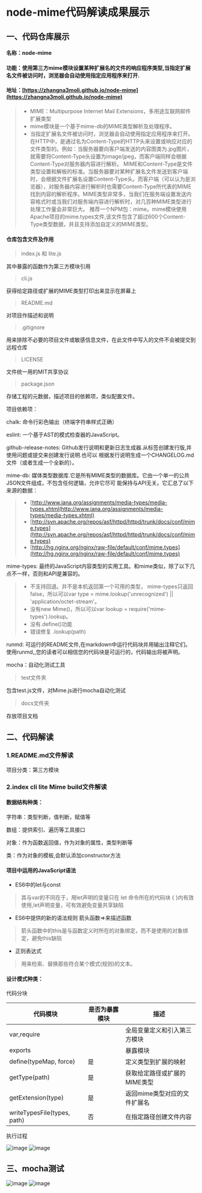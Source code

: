 
# node-mime代码解读成果展示
## 一、代码仓库展示

#### 名称：node-mime

#### 功能：使用第三方mime模块设置某种扩展名的文件的响应程序类型,当指定扩展名文件被访问时，浏览器会自动使用指定应用程序来打开.

#### 地址：[https://zhangna3moli.github.io/node-mime](https://zhangna3moli.github.io/node-mime)

>- MIME：Multipurpose Internet Mail Extensions，多用途互联网邮件扩展类型
>- mime模块是一个基于mime-db的MIME类型解析及处理程序。
>- 当指定扩展名文件被访问时，浏览器会自动使用指定应用程序来打开。在HTTP中，是通过名为Content-Type的HTTP头来设置或响应对应的文件类型的。例如：当服务器要向客户端发送的内容图类为.jpg图片，就需要将Content-Type头设置为image/jpeg，而客户端同样会根据Content-Type对服务器内容进行解析。
MIME和Content-Type是文件类型设置和解板的标准。当服务器要对某种扩展名文件发送到客户端时，会根据文件扩展名设置Content-Type头。而客户端（可以认为是浏览器），对服务器内容进行解析时也需要Content-Type所代表的MIME找到内容的解析程序。MIME类型非常多，当我们在服务端设置发送内容格式时或当我们对服务端内容进行解析时，对几百种MIME类型进行处理工作量会非常巨大。
推荐一个NPM包：mime。mime模块使用Apache项目的mime.types文件,该文件包含了超过600个Content-Type类型数据，并且支持添加自定义的MIME类型。

#### 仓库包含文件及作用

> index.js 和 lite.js

其中暴露的函数作为第三方模块引用

> cli.js

获得给定路径或扩展的MIME类型打印出来显示在屏幕上

> README.md 

对项目作描述和说明

> .gitignore

用来排除不必要的项目文件或敏感信息文件，在此文件中写入的文件不会被提交到远程仓库

> LICENSE

文件统一用的MIT共享协议

> package.json

存储工程的元数据，描述项目的依赖项，类似配置文件。

项目依赖项：

chalk: 命令行彩色输出（终端字符串样式正确）

eslint: 一个基于AST的模式检查器的JavaScript。

github-release-notes: Github发行说明和更新日志生成器.从标签创建发行版,并使用问题或提交来创建发行说明.也可以                       根据发行说明生成一个CHANGELOG.md文件（或者生成一个全新的）。

mime-db: 媒体类型数据库.它是所有MIME类型的数据库。它由一个单一的公共JSON文件组成，不包含任何逻辑，允许它尽可          能保持与API无关。它汇总了以下来源的数据：

>- [http://www.iana.org/assignments/media-types/media-types.xhtml(http://www.iana.org/assignments/media-types/media-types.xhtml)
>- [http://svn.apache.org/repos/asf/httpd/httpd/trunk/docs/conf/mime.types](http://svn.apache.org/repos/asf/httpd/httpd/trunk/docs/conf/mime.types)
>- [http://hg.nginx.org/nginx/raw-file/default/conf/mime.types](http://hg.nginx.org/nginx/raw-file/default/conf/mime.types)

mime-types: 最终的JavaScript内容类型的实用工具。和mime类似，除了以下几点不一样，否则和API是兼容的。
 
>- 不支持回退。并不是本机返回第一个可用的类型， mime-types只返回false，所以可以var type = mime.lookup('unrecognized') || 'application/octet-stream'。
>- 没有new Mime()，所以可以var lookup = require('mime-types').lookup。
>- 没有.define()功能
>- 错误修复 .lookup(path)

runmd: 可运行的README文件,在markdown中运行代码块并用输出注释它们。
      使用runmd,,您的读者可以相信您的代码块是可运行的，代码输出将被声明。

mocha：自动化测试工具

> test文件夹

包含test.js文件，对Mime.js进行mocha自动化测试


> docs文件夹

存放项目文档


## 二、代码解读
### 1.README.md文件解读
项目分类：第三方模块
### 2.index cli lite Mime build文件解读

#### 数据结构种类：

字符串：类型判断，值判断，赋值等

数组：提供索引、遍历等工具接口

对象：作为函数返回值，作为对象的属性，类型判断等

类：作为对象的模板,会默认添加constructor方法


#### 项目中运用的JavaScript语法

- ES6中的let与const

> 其与var的不同在于，用let声明的变量只在 let 命令所在的代码块 { }内有效使用,let声明变量，可有效避免变量共享缺陷

- ES6中提供的新的语法规则 箭头函数=>来描述函数

> 箭头函数中的this是与函数定义时所在的对象绑定，而不是使用的对象绑定，避免this缺陷

- 正则表达式

> 用来检索、替换那些符合某个模式(规则)的文本。

#### 设计模式种类：

代码分块


代码模块 | 是否为暴露模块|描述
---|---|---
var,require | |全局变量定义和引入第三方模块
exports | |暴露模块
define(typeMap, force) |是|定义类型到扩展的映射
getType(path)|是|获取给定路径或扩展的MIME类型
getExtension(type)|是|返回mime类型对应的文件扩展名
writeTypesFile(types, path)|否|在指定路径创建文件内容


执行过程

![image](../images/exe.jpg)
![image](../images/exe2.jpg)


## 三、mocha测试

![image](../images/mocha1.jpg)
![image](../images/mocha2.jpg)
